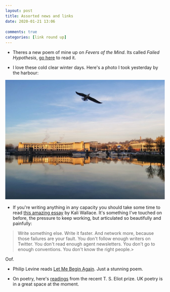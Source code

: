 ```yaml
---  
layout: post  
title: Assorted news and links  
date: 2020-01-21 13:06  
  
comments: true  
categories: [link round up]  
---  
```

* Theres a new poem of mine up on *Fevers of the Mind*. Its called *Failed Hypothesis*, <a href="https://feversofthemind.wordpress.com/2020/01/20/failed-hypothesis-c-david-ralph-lewis/">go here</a> to read it.  

* I love these cold clear winter days. Here's a photo I took yesterday by the harbour:  


<img src="/assets/images/articles/harbour.jpeg" class="responsive"><br>


* If you're writing anything in any capacity you should take some time to read <a href="http://www.kaliwallace.com/news/2020/1/12/your-heart-is-a-moving-target">this amazing essay</a> by Kali Wallace. It's something I've touched on before, the pressure to keep working, but articulated so beautifully and painfully:  

> Write something else. Write it faster. And network more, because those failures are your fault. You don't follow enough writers on Twitter. You don't read enough agent newsletters. You don't go to enough conventions. You don't know the right people.>  

Oof.  

* Philip Levine reads <a href="https://m.youtube.com/watch?v=1Jg6_7inIRg&amp;feature=youtu.be">Let Me Begin Again</a>. Just a stunning poem.

* On poetry, here's <a href="https://podplayer.net/?id=93172264">readings</a> from the recent T. S. Eliot prize. UK poetry is in a great space at the moment.  
